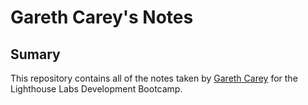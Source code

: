 # Gareth Carey's Notes
## Sumary

This repository contains all of the notes taken by [Gareth Carey](https://github.com/GarCarey) for the Lighthouse Labs Development Bootcamp.

